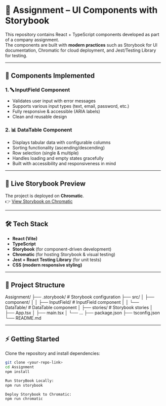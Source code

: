# 🎯 Assignment – UI Components with Storybook

This repository contains React + TypeScript components developed as part of a company assignment.  
The components are built with **modern practices** such as Storybook for UI documentation, Chromatic for cloud deployment, and Jest/Testing Library for testing.  

---

## 📌 Components Implemented

### 1. 🔤 InputField Component
- Validates user input with error messages  
- Supports various input types (text, email, password, etc.)  
- Fully responsive & accessible (ARIA labels)  
- Clean and reusable design  

### 2. 📊 DataTable Component
- Displays tabular data with configurable columns  
- Sorting functionality (ascending/descending)  
- Row selection (single & multiple)  
- Handles loading and empty states gracefully  
- Built with accessibility and responsiveness in mind  

---

## 🚀 Live Storybook Preview

The project is deployed on **Chromatic**.  
👉 [View Storybook on Chromatic](https://68a73ea3da944f2ba8bfa316-nvxrowlypz.chromatic.com/)

---

## 🛠️ Tech Stack

- **React (Vite)**
- **TypeScript**
- **Storybook** (for component-driven development)
- **Chromatic** (for hosting Storybook & visual testing)
- **Jest + React Testing Library** (for unit tests)
- **CSS (modern responsive styling)**

---

## 📂 Project Structure

Assignment/
├── .storybook/ # Storybook configuration
├── src/
│ ├── component/
│ │ ├── InputField/ # InputField component
│ │ └── DataTable/ # DataTable component
│ ├── stories/ # Storybook stories
│ ├── App.tsx
│ ├── main.tsx
│ └── ...
├── package.json
├── tsconfig.json
└── README.md

---

## ⚡ Getting Started

Clone the repository and install dependencies:

```bash
git clone <your-repo-link>
cd Assignment
npm install

Run StoryBook Locally:
npm run storybook

Deploy Storybook to Chromatic:
npm run chromatic
